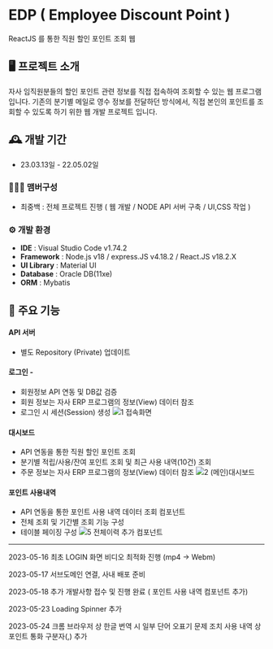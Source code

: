 # EDP ( Employee Discount Point )
ReactJS 를 통한 직원 할인 포인트 조회 웹


## 🖥️ 프로젝트 소개
자사 임직원분들의 할인 포인트 관련 정보를 직접 접속하여 조회할 수 있는 웹 프로그램 입니다. 기존의 분기별 메일로 영수 정보를 전달하던 방식에서, 직접 본인의 포인트를 조회할 수 있도록 하기 위한 웹 개발 프로젝트 입니다.
<br>

## 🕰️ 개발 기간
* 23.03.13일 - 22.05.02일

### 🧑‍🤝‍🧑 맴버구성
 - 최중백 : 전체 프로젝트 진행 ( 웹 개발 / NODE API 서버 구축 / UI,CSS 작업 )

### ⚙️ 개발 환경
- **IDE** : Visual Studio Code v1.74.2
- **Framework** : Node.js v18 / express.JS v4.18.2 / React.JS v18.2.X
- **UI Library** : Material UI
- **Database** : Oracle DB(11xe)
- **ORM** : Mybatis

## 📌 주요 기능
#### API 서버
- 별도 Repository (Private) 업데이트
#### 로그인 - 
<!-- <a href="https://github.com/chaehyuenwoo/SpringBoot-Project-MEGABOX/wiki/%EC%A3%BC%EC%9A%94-%EA%B8%B0%EB%8A%A5-%EC%86%8C%EA%B0%9C(Login)" >상세보기 - WIKI 이동</a> -->
- 회원정보 API 연동 및 DB값 검증
- 회원 정보는 자사 ERP 프로그램의 정보(View) 데이터 참조
- 로그인 시 세션(Session) 생성
![1 접속화면](https://github.com/JayBeemo/EDP-React/assets/82929123/a3bebe70-19e2-46bf-9435-eedc293e2c10)
#### 대시보드
- API 연동을 통한 직원 할인 포인트 조회
- 분기별 적립/사용/잔여 포인트 조회 및 최근 사용 내역(10건) 조회
- 주문 정보는 자사 ERP 프로그램의 정보(View) 데이터 참조
![2 (메인)대시보드](https://github.com/JayBeemo/EDP-React/assets/82929123/0f620fd9-8fde-4abf-bc92-b5c0bc8b9662)
#### 포인트 사용내역
- API 연동을 통한 포인트 사용 내역 데이터 조회 컴포넌트
- 전체 조회 및 기간별 조회 기능 구성
- 테이블 페이징 구성
![5 전체이력 추가 컴포넌트](https://github.com/JayBeemo/EDP-React/assets/82929123/935bc28b-be2d-4c19-ad15-f4f1b454bee0)
___

2023-05-16 최초 LOGIN 화면 비디오 최적화 진행 (mp4 -> Webm)

2023-05-17 서브도메인 연결, 사내 배포 준비

2023-05-18 추가 개발사항 접수 및 진행 완료 ( 포인트 사용 내역 컴포넌트 추가)

2023-05-23 Loading Spinner 추가

2023-05-24 크롬 브라우저 상 한글 번역 시 일부 단어 오표기 문제 조치
           사용 내역 상 포인트 통화 구분자(,) 추가
